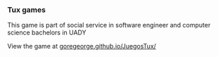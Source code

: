### Tux games
This game is part of social service in software engineer and computer science bachelors in UADY 

View the game at [goregeorge.github.io/JuegosTux/](http://goregeorge.github.io/JuegosTux/) 

